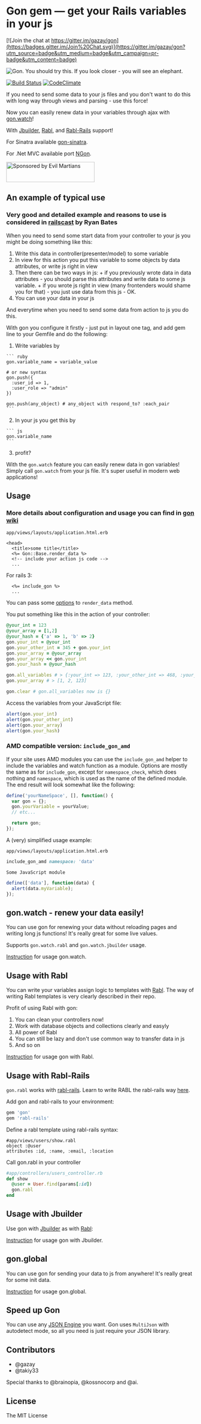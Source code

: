 # Gon gem — get your Rails variables in your js

[![Join the chat at https://gitter.im/gazay/gon](https://badges.gitter.im/Join%20Chat.svg)](https://gitter.im/gazay/gon?utm_source=badge&utm_medium=badge&utm_campaign=pr-badge&utm_content=badge)

![Gon. You should try this. If you look closer - you will see an elephant.](https://github.com/gazay/gon/raw/master/doc/logo_small.png)

[![Build Status](https://travis-ci.org/gazay/gon.svg?branch=master)](https://travis-ci.org/gazay/gon) [![CodeClimate](https://codeclimate.com/github/gazay/gon/badges/gpa.svg)](https://codeclimate.com/github/gazay/gon)

If you need to send some data to your js files and you don't want to do this with long way through views and parsing - use this force!

Now you can easily renew data in your variables through ajax with [gon.watch](https://github.com/gazay/gon/wiki/Usage-gon-watch)!

With [Jbuilder](https://github.com/rails/jbuilder), [Rabl](https://github.com/nesquena/rabl), and [Rabl-Rails](https://github.com/ccocchi/rabl-rails) support!

For Sinatra available [gon-sinatra](https://github.com/gazay/gon-sinatra).

For .Net MVC available port [NGon](https://github.com/brooklynDev/NGon).

<a href="https://evilmartians.com/?utm_source=gon">
<img src="https://evilmartians.com/badges/sponsored-by-evil-martians.svg" alt="Sponsored by Evil Martians" width="236" height="54">
</a>

## An example of typical use

### Very good and detailed example and reasons to use is considered in [railscast](http://railscasts.com/episodes/324-passing-data-to-javascript) by Ryan Bates

When you need to send some start data from your controller to your js
you might be doing something like this:

  1. Write this data in controller(presenter/model) to some variable
  2. In view for this action you put this variable to some objects by data
     attributes, or write js right in view
  3. Then there can be two ways in js:
    + if you previously wrote data in data
     attributes - you should parse this attributes and write data to some
     js variable.
    + if you wrote js right in view (many frontenders would shame you for
  that) - you just use data from this js - OK.
  4. You can use your data in your js

And everytime when you need to send some data from action to js you do this.

With gon you configure it firstly - just put in layout one tag, and add
gem line to your Gemfile and do the following:

  1. Write variables by

    ``` ruby
    gon.variable_name = variable_value

    # or new syntax
    gon.push({
      :user_id => 1,
      :user_role => "admin"
    })

    gon.push(any_object) # any_object with respond_to? :each_pair
    ```

  2. In your js you get this by

    ``` js
    gon.variable_name
    ```

  3. profit?

With the `gon.watch` feature you can easily renew data in gon variables!
Simply call `gon.watch` from your js file. It's super useful
in modern web applications!

## Usage

### More details about configuration and usage you can find in [gon wiki](https://github.com/gazay/gon/wiki)

`app/views/layouts/application.html.erb`

``` erb
<head>
  <title>some title</title>
  <%= Gon::Base.render_data %>
  <!-- include your action js code -->
  ...
```

For rails 3:
``` erb
  <%= include_gon %>
  ...
```



You can pass some [options](https://github.com/gazay/gon/wiki/Options)
to `render_data` method.

You put something like this in the action of your controller:

``` ruby
@your_int = 123
@your_array = [1,2]
@your_hash = {'a' => 1, 'b' => 2}
gon.your_int = @your_int
gon.your_other_int = 345 + gon.your_int
gon.your_array = @your_array
gon.your_array << gon.your_int
gon.your_hash = @your_hash

gon.all_variables # > {:your_int => 123, :your_other_int => 468, :your_array => [1, 2, 123], :your_hash => {'a' => 1, 'b' => 2}}
gon.your_array # > [1, 2, 123]

gon.clear # gon.all_variables now is {}
```

Access the variables from your JavaScript file:

``` js
alert(gon.your_int)
alert(gon.your_other_int)
alert(gon.your_array)
alert(gon.your_hash)
```

### AMD compatible version: `include_gon_amd`

If your site uses AMD modules you can use the `include_gon_amd` helper to
include the variables and watch function as a module. Options are mostly
the same as for `include_gon`, except for `namespace_check`, which does
nothing and `namespace`, which is used as the name of the defined module.
The end result will look somewhat like the following:

```js
define('yourNameSpace', [], function() {
  var gon = {};
  gon.yourVariable = yourValue;
  // etc...

  return gon;
});
```

A (very) simplified usage example:

`app/views/layouts/application.html.erb`

```ruby
include_gon_amd namespace: 'data'
```

`Some JavaScript module`

```js
define(['data'], function(data) {
  alert(data.myVariable);
});
```

## gon.watch - renew your data easily!

You can use gon for renewing your data without reloading pages and
writing long js functions! It's really great for some live values.

Supports `gon.watch.rabl` and `gon.watch.jbuilder` usage.

[Instruction](https://github.com/gazay/gon/wiki/Usage-gon-watch) for
usage gon.watch.

## Usage with Rabl

You can write your variables assign logic to templates with [Rabl](https://github.com/nesquena/rabl).
The way of writing Rabl templates is very clearly described in their repo.

Profit of using Rabl with gon:

  1. You can clean your controllers now!
  2. Work with database objects and collections clearly and easyly
  3. All power of Rabl
  4. You can still be lazy and don't use common way to transfer data in js
  5. And so on

[Instruction](https://github.com/gazay/gon/wiki/Usage-with-rabl) for
usage gon with Rabl.

## Usage with Rabl-Rails
`gon.rabl` works with [rabl-rails](https://github.com/ccocchi/rabl-rails). Learn to write RABL the rabl-rails way [here](https://github.com/ccocchi/rabl-rails).

Add gon and rabl-rails to your environment:
```ruby
gem 'gon'
gem 'rabl-rails'
```
Define a rabl template using rabl-rails syntax:
```rabl
#app/views/users/show.rabl
object :@user
attributes :id, :name, :email, :location
```
Call gon.rabl in your controller

```ruby
#app/controllers/users_controller.rb
def show
  @user = User.find(params[:id])
  gon.rabl
end
```

## Usage with Jbuilder

Use gon with [Jbuilder](https://github.com/rails/jbuilder) as with [Rabl](https://guthub.com/nesquena/rabl):

[Instruction](https://github.com/gazay/gon/wiki/Usage-with-jbuilder) for
usage gon with Jbuilder.

## gon.global

You can use gon for sending your data to js from anywhere! It's really
great for some init data.

[Instruction](https://github.com/gazay/gon/wiki/Usage-gon-global) for
usage gon.global.

## Speed up Gon

You can use any [JSON Engine](https://github.com/intridea/multi_json#supported-json-engines) you want.
Gon uses `MultiJson` with autodetect mode, so all you need is just require your JSON library.

## Contributors

* @gazay
* @takiy33

Special thanks to @brainopia, @kossnocorp and @ai.

## License

The MIT License

